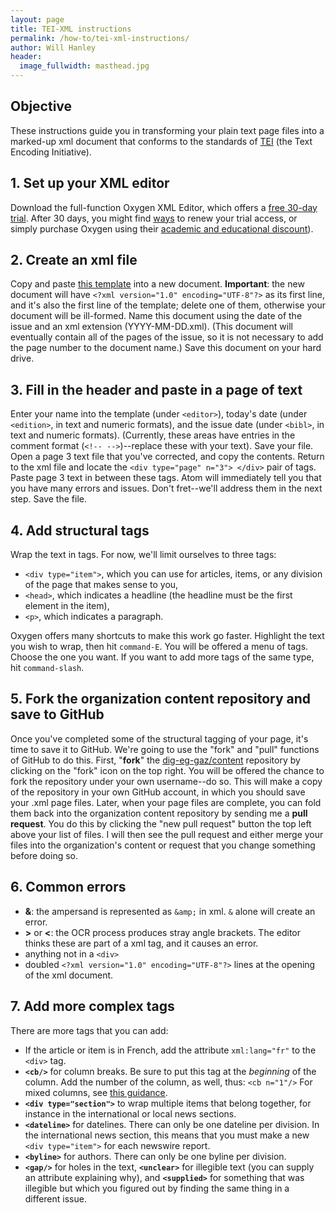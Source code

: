 ```yaml
---
layout: page
title: TEI-XML instructions
permalink: /how-to/tei-xml-instructions/
author: Will Hanley
header:
  image_fullwidth: masthead.jpg
---
```


## Objective
These instructions guide you in transforming your plain text page files into a marked-up xml document that conforms to the standards of [TEI](http://www.tei-c.org) (the Text Encoding Initiative).

## 1. Set up your XML editor
Download the full-function Oxygen XML Editor, which offers a [free 30-day trial](http://www.oxygenxml.com/xml_editor/register.html). After 30 days, you might find [ways](https://10minutemail.com/) to renew your trial access, or simply purchase Oxygen using their [academic and educational discount](http://oxygenxml.com/academic/)).

## 2. Create an xml file
Copy and paste [this template](https://raw.githubusercontent.com/dig-eg-gaz/boilerplates/master/empty-issue.xml) into a new document. **Important**: the new document will have `<?xml version="1.0" encoding="UTF-8"?>` as its first line, and it's also the first line of the template; delete one of them, otherwise your document will be ill-formed. Name this document using the date of the issue and an xml extension (YYYY-MM-DD.xml). (This document will eventually contain all of the pages of the issue, so it is not necessary to add the page number to the document name.) Save this document on your hard drive.

## 3. Fill in the header and paste in a page of text
Enter your name into the template (under `<editor>`), today's date (under `<edition>`, in text and numeric formats), and the issue date (under `<bibl>`, in text and numeric formats). (Currently, these areas have entries in the comment format (`<!-- -->`)--replace these with your text). Save your file. Open a page 3 text file that you've corrected, and copy the contents. Return to the xml file and locate the `<div type="page" n="3"> </div>` pair of tags. Paste page 3 text in between these tags. Atom will immediately tell you that you have many errors and issues. Don't fret--we'll address them in the next step. Save the file.

## 4. Add structural tags
Wrap the text in tags. For now, we'll limit ourselves to three tags:
-  `<div type="item">`, which you can use for articles, items, or any division of the page that makes sense to you,
- `<head>`, which indicates a headline (the headline must be the first element in the item),
- `<p>`, which indicates a paragraph.

Oxygen offers many shortcuts to make this work go faster. Highlight the text you wish to wrap, then hit `command-E`. You will be offered a menu of tags. Choose the one you want. If you want to add more tags of the same type, hit `command-slash`.

## 5. Fork the organization content repository and save to GitHub

Once you've completed some of the structural tagging of your page, it's time to save it to GitHub. We're going to use the "fork" and "pull" functions of GitHub to do this. First, "**fork**" the [dig-eg-gaz/content](https://github.com/dig-eg-gaz/content) repository by clicking on the "fork" icon on the top right. You will be offered the chance to fork the repository under your own username--do so. This will make a copy of the repository in your own GitHub account, in which you should save your .xml page files. Later, when your page files are complete, you can fold them back into the organization content repository by sending me a **pull request**. You do this by clicking the "new pull request" button the top left above your list of files. I will then see the pull request and either merge your files into the organization's content or request that you change something before doing so.

## 6. Common errors
- **&**: the ampersand is represented as `&amp;` in xml. `&` alone will create an error.
- **>** or **<**: the OCR process produces stray angle brackets. The editor thinks these are part of a xml tag, and it causes an error.
- anything not in a `<div>`
- doubled `<?xml version="1.0" encoding="UTF-8"?>` lines at the opening of the xml document.

## 7. Add more complex tags
There are more tags that you can add:
- If the article or item is in French, add the attribute `xml:lang="fr"` to the `<div>` tag.
- **`<cb/>`** for column breaks. Be sure to put this tag at the *beginning* of the column. Add the number of the column, as well, thus: `<cb n="1"/>` For mixed columns, see [this guidance](http://dcs.library.virginia.edu/digital-stewardship-services/tei-encoding-guidelines/#cb).
- **`<div type="section">`** to wrap multiple items that belong together, for instance in the international or local news sections.
- **`<dateline>`** for datelines. There can only be one dateline per division. In the international news section, this means that you must make a new `<div type="item">` for each newswire report.
- **`<byline>`** for authors. There can only be one byline per division.
- **`<gap/>`** for holes in the text, **`<unclear>`** for illegible text (you can supply an attribute explaining why), and **`<supplied>`** for something that was illegible but which you figured out by finding the same thing in a different issue.
